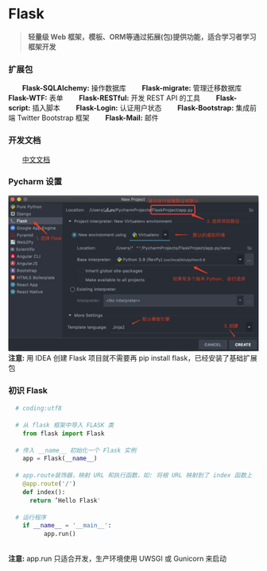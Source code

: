# Flask

>**轻量级 Web 框架，模板、ORM等通过拓展(包)提供功能，适合学习者学习框架开发**

### 扩展包
&emsp;&emsp;**Flask-SQLAIchemy:** 操作数据库
&emsp;&emsp;**Flask-migrate:** 管理迁移数据库
&emsp;&emsp;**Flask-WTF:** 表单
&emsp;&emsp;**Flask-RESTful:** 开发 REST API 的工具
&emsp;&emsp;**Flask-script:** 插入脚本
&emsp;&emsp;**Flask-Login:** 认证用户状态
&emsp;&emsp;**Flask-Bootstrap:** 集成前端 Twitter Bootstrap 框架
&emsp;&emsp;**Flask-Mail:** 邮件
### 开发文档
&emsp;&emsp;[中文文档](https://dormousehole.readthedocs.io/en/latest/)
### Pycharm 设置
![](/assets/QQ20200410-093437@2x.png)
**注意:** 用 IDEA 创建 Flask 项目就不需要再 pip install flask，已经安装了基础扩展包
### 初识 Flask

```python
  # coding:utf8
  
  # 从 flask 框架中导入 FLASK 类
    from flask import Flask
  
  # 传入 __name__ 初始化一个 Flask 实例
    app = Flask(__name__)
    
  # app.route装饰器，映射 URL 和执行函数，如: 将根 URL 映射到了 index 函数上
    @app.route('/')
    def index():
      return ’Hello Flask'
      
  # 运行程序
    if __name__ = '__main__':
          app.run()
  
```
**注意:** app.run 只适合开发，生产环境使用 UWSGI 或 Gunicorn 来启动
























